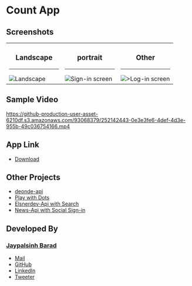 # Count App

## Screenshots
<table>
    <tr>
        <td width="33%">
            <h3 align="center">Landscape </h3>
            <hr>          
            <img src="https://github-production-user-asset-6210df.s3.amazonaws.com/93068379/252142341-11c5064d-7abe-4428-9d01-0e81295abfd7.jpg" alt="Landscape">           
        </td>
       <td width="33%">
            <h3 align="center">portrait</h3>
            <hr>          
            <img src="https://github-production-user-asset-6210df.s3.amazonaws.com/93068379/252142548-66ee355e-4cfe-4731-9843-e3bbd3540c7a.jpg" alt="Sign-in screen">           
        </td>
        <td width="33%">
            <h3 align="center">Other</h3>
            <hr>          
            <img src="https://github-production-user-asset-6210df.s3.amazonaws.com/93068379/252142549-3997f008-2a02-452f-ba89-7130f8cdf7e6.jpg" alt=">Log-in screen">           
        </td>
    </tr>
</table> 
  
## Sample Video
https://github-production-user-asset-6210df.s3.amazonaws.com/93068379/252142443-0e3e3fe6-4def-4d3e-955b-49c036754166.mp4

## App Link
- <a href="https://drive.google.com/file/d/1eILmVKA7siTEFNRqTe_nF4ejkGkbxy6V/view?usp=drive_link">Download</a>

## Other Projects 
- <a href="https://github.com/Jdbarad/deonde-api">deonde-api</a>
- <a href="https://github.com/Jdbarad/Play-with-Dots">Play with Dots</a>
- <a href="https://github.com/Jdbarad/Api-App-with-Search">Elsnerdev-Api with Search</a>
- <a href="https://github.com/Jdbarad/News-App-Android">News-Api with Social Sign-in</a>

## Developed By
### [Jaypalsinh Barad](https://jdbarad.github.io/)
- <a href="mailto:jdbarad1010@gmail.com">Mail</a>
- <a href="https://www.github.com/Jdbarad">GitHub</a>
- <a href="https://www.linkedin.com/in/jdbarad">LinkedIn</a>
- <a href="https://twitter.com/jdbarad1010">Tweeter</a>
